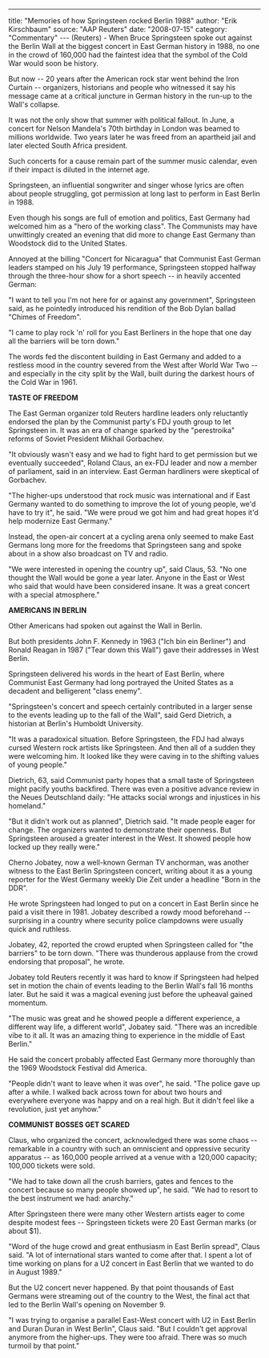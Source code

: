 ---

title: "Memories of how Springsteen rocked Berlin 1988"
author: "Erik Kirschbaum"
source: "AAP Reuters"
date: "2008-07-15"
category: "Commentary"
--- (Reuters) - When Bruce Springsteen spoke out against the Berlin Wall at the biggest concert in East German history in 1988, no one in the crowd of 160,000 had the faintest idea that the symbol of the Cold War would soon be history.

But now -- 20 years after the American rock star went behind the Iron Curtain -- organizers, historians and people who witnessed it say his message came at a critical juncture in German history in the run-up to the Wall's collapse.

It was not the only show that summer with political fallout. In June, a concert for Nelson Mandela's 70th birthday in London was beamed to millions worldwide. Two years later he was freed from an apartheid jail and later elected South Africa president.

Such concerts for a cause remain part of the summer music calendar, even if their impact is diluted in the internet age.

Springsteen, an influential songwriter and singer whose lyrics are often about people struggling, got permission at long last to perform in East Berlin in 1988.

Even though his songs are full of emotion and politics, East Germany had welcomed him as a "hero of the working class". The Communists may have unwittingly created an evening that did more to change East Germany than Woodstock did to the United States.

Annoyed at the billing "Concert for Nicaragua" that Communist East German leaders stamped on his July 19 performance, Springsteen stopped halfway through the three-hour show for a short speech -- in heavily accented German:

"I want to tell you I'm not here for or against any government", Springsteen said, as he pointedly introduced his rendition of the Bob Dylan ballad "Chimes of Freedom".

"I came to play rock 'n' roll for you East Berliners in the hope that one day all the barriers will be torn down."

The words fed the discontent building in East Germany and added to a restless mood in the country severed from the West after World War Two -- and especially in the city split by the Wall, built during the darkest hours of the Cold War in 1961.

**TASTE OF FREEDOM**

The East German organizer told Reuters hardline leaders only reluctantly endorsed the plan by the Communist party's FDJ youth group to let Springsteen in. It was an era of change sparked by the "perestroika" reforms of Soviet President Mikhail Gorbachev.

"It obviously wasn't easy and we had to fight hard to get permission but we eventually succeeded", Roland Claus, an ex-FDJ leader and now a member of parliament, said in an interview. East German hardliners were skeptical of Gorbachev.

"The higher-ups understood that rock music was international and if East Germany wanted to do something to improve the lot of young people, we'd have to try it", he said. "We were proud we got him and had great hopes it'd help modernize East Germany."

Instead, the open-air concert at a cycling arena only seemed to make East Germans long more for the freedoms that Springsteen sang and spoke about in a show also broadcast on TV and radio.

"We were interested in opening the country up", said Claus, 53. "No one thought the Wall would be gone a year later. Anyone in the East or West who said that would have been considered insane. It was a great concert with a special atmosphere."

**AMERICANS IN BERLIN**

Other Americans had spoken out against the Wall in Berlin.

But both presidents John F. Kennedy in 1963 ("Ich bin ein Berliner") and Ronald Reagan in 1987 ("Tear down this Wall") gave their addresses in West Berlin.

Springsteen delivered his words in the heart of East Berlin, where Communist East Germany had long portrayed the United States as a decadent and belligerent "class enemy".

"Springsteen's concert and speech certainly contributed in a larger sense to the events leading up to the fall of the Wall", said Gerd Dietrich, a historian at Berlin's Humboldt University.

"It was a paradoxical situation. Before Springsteen, the FDJ had always cursed Western rock artists like Springsteen. And then all of a sudden they were welcoming him. It looked like they were caving in to the shifting values of young people."

Dietrich, 63, said Communist party hopes that a small taste of Springsteen might pacify youths backfired. There was even a positive advance review in the Neues Deutschland daily: "He attacks social wrongs and injustices in his homeland."

"But it didn't work out as planned", Dietrich said. "It made people eager for change. The organizers wanted to demonstrate their openness. But Springsteen aroused a greater interest in the West. It showed people how locked up they really were."

Cherno Jobatey, now a well-known German TV anchorman, was another witness to the East Berlin Springsteen concert, writing about it as a young reporter for the West Germany weekly Die Zeit under a headline "Born in the DDR".

He wrote Springsteen had longed to put on a concert in East Berlin since he paid a visit there in 1981. Jobatey described a rowdy mood beforehand -- surprising in a country where security police clampdowns were usually quick and ruthless.

Jobatey, 42, reported the crowd erupted when Springsteen called for "the barriers" to be torn down. "There was thunderous applause from the crowd endorsing that proposal", he wrote.

Jobatey told Reuters recently it was hard to know if Springsteen had helped set in motion the chain of events leading to the Berlin Wall's fall 16 months later. But he said it was a magical evening just before the upheaval gained momentum.

"The music was great and he showed people a different experience, a different way life, a different world", Jobatey said. "There was an incredible vibe to it all. It was an amazing thing to experience in the middle of East Berlin."

He said the concert probably affected East Germany more thoroughly than the 1969 Woodstock Festival did America.

"People didn't want to leave when it was over", he said. "The police gave up after a while. I walked back across town for about two hours and everywhere everyone was happy and on a real high. But it didn't feel like a revolution, just yet anyhow."

**COMMUNIST BOSSES GET SCARED**

Claus, who organized the concert, acknowledged there was some chaos -- remarkable in a country with such an omniscient and oppressive security apparatus -- as 160,000 people arrived at a venue with a 120,000 capacity; 100,000 tickets were sold.

"We had to take down all the crush barriers, gates and fences to the concert because so many people showed up", he said. "We had to resort to the best instrument we had: anarchy."

After Springsteen there were many other Western artists eager to come despite modest fees -- Springsteen tickets were 20 East German marks (or about $1).

"Word of the huge crowd and great enthusiasm in East Berlin spread", Claus said. "A lot of international stars wanted to come after that. I spent a lot of time working on plans for a U2 concert in East Berlin that we wanted to do in August 1989."

But the U2 concert never happened. By that point thousands of East Germans were streaming out of the country to the West, the final act that led to the Berlin Wall's opening on November 9.

"I was trying to organise a parallel East-West concert with U2 in East Berlin and Duran Duran in West Berlin", Claus said. "But I couldn't get approval anymore from the higher-ups. They were too afraid. There was so much turmoil by that point."